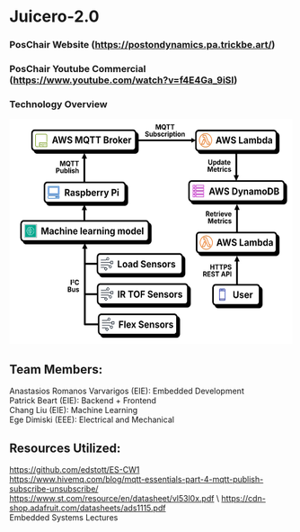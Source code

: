 # Juicero-2.0

### PosChair Website (https://postondynamics.pa.trickbe.art/)
### PosChair Youtube Commercial (https://www.youtube.com/watch?v=f4E4Ga_9iSI)
### Technology Overview
<img src="/images/SystemDiagram.png" height = "400" />

## Team Members:
Anastasios Romanos Varvarigos (EIE): Embedded Development \
Patrick Beart (EIE): Backend + Frontend\
Chang Liu (EIE): Machine Learning \
Ege Dimiski (EEE): Electrical and Mechanical 

## Resources Utilized:
https://github.com/edstott/ES-CW1 \
https://www.hivemq.com/blog/mqtt-essentials-part-4-mqtt-publish-subscribe-unsubscribe/ \
https://www.st.com/resource/en/datasheet/vl53l0x.pdf \ 
https://cdn-shop.adafruit.com/datasheets/ads1115.pdf \
Embedded Systems Lectures 




